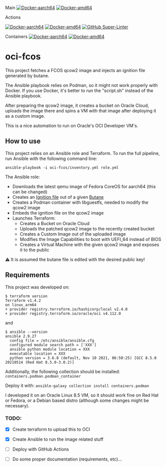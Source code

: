 Main
[![Docker-aarch64](https://github.com/yaroze/oci-fcos/actions/workflows/docker-aarch64.yml/badge.svg?branch=main)](https://github.com/yaroze/oci-fcos/actions/workflows/docker-aarch64.yml)
[![Docker-amd64](https://github.com/yaroze/oci-fcos/actions/workflows/docker-amd64.yml/badge.svg?branch=main)](https://github.com/yaroze/oci-fcos/actions/workflows/docker-amd64.yml)


Actions

[![Docker-aarch64](https://github.com/yaroze/oci-fcos/actions/workflows/docker-aarch64.yml/badge.svg?branch=gh_actions)](https://github.com/yaroze/oci-fcos/actions/workflows/docker-aarch64.yml)
[![Docker-amd64](https://github.com/yaroze/oci-fcos/actions/workflows/docker-amd64.yml/badge.svg?branch=gh_actions)](https://github.com/yaroze/oci-fcos/actions/workflows/docker-amd64.yml)
[![GitHub Super-Linter](https://github.com/yaroze/oci-fcos//workflows/Lint%20Code%20Base/badge.svg)](https://github.com/marketplace/actions/super-linter)

Containers
[![Docker-aarch64](https://github.com/yaroze/oci-fcos/actions/workflows/docker-aarch64.yml/badge.svg?branch=containers)](https://github.com/yaroze/oci-fcos/actions/workflows/docker-aarch64.yml)
[![Docker-amd64](https://github.com/yaroze/oci-fcos/actions/workflows/docker-amd64.yml/badge.svg?branch=containers)](https://github.com/yaroze/oci-fcos/actions/workflows/docker-amd64.yml)


# oci-fcos

This project fetches a FCOS qcow2 image and injects an ignition file generated by butane.

The Ansible playbook relies on Podman, so it might not work properly with Docker. 
If you use Docker, it's better to run the "script.sh" instead of the Ansible playbook.

After preparing the qcow2 image, it creates a bucket on Oracle Cloud, uploads the image there and spins a VM with that image after deploying it as a custom image.

This is a nice automation to run on Oracle's OCI Developer VM's.

## How to use

This project relies on an Ansible role and Terraform.
To run the full pipeline, run Ansible with the following command line:

`ansible-playbook -i oci-fcos/inventory.yml role.yml`

The Ansible role:

- Downloads the latest qemu image of Fedora CoreOS for aarch64 (this can be changed)
- Creates an [Ignition file](https://github.com/coreos/ignition) out of a given [Butane](https://github.com/coreos/butane)
- Creates a Podman container with libguestfs, needed to modify the qcow2 image
- Embeds the ignition file on the qcow2 image
- Launches Terraform:
	- Creates a Bucket on Oracle Cloud
	- Uploads the patched qcow2 image to the recently created bucket
	- Creates a Custom Image out of the uploaded image
	- Modifies the Image Capabilities to boot with UEFI_64 instead of BIOS
	- Creates a Virtual Machine with the given qcow2 image and exposes it to the public

⚠️ It is assumed the butane file is edited with the desired public key!



## Requirements

This project was developed on:
```
$ terraform version
Terraform v1.4.2
on linux_arm64
+ provider registry.terraform.io/hashicorp/local v2.4.0
+ provider registry.terraform.io/oracle/oci v4.112.0
```

and

```
$ ansible --version
ansible 2.9.27
  config file = /etc/ansible/ansible.cfg
  configured module search path = ['XXX']
  ansible python module location = XXX
  executable location = XXX
  python version = 3.6.8 (default, Nov 10 2021, 06:50:25) [GCC 8.5.0 20210514 (Red Hat 8.5.0-3.0.2)]
```

Additionally, the following collection should be installed:
`containers.podman.podman_container`

Deploy it with:
`ansible-galaxy collection install containers.podman`

I developed it on an Oracle Linux 8.5 VM, so it should work fine on Red Hat or Fedora, or a Debian based distro (although some changes might be necessary).

### TODO:

- [x] Create terraform to upload this to OCI
- [x] Create Ansible to run the image related stuff
- [ ] Deploy with GitHub Actions
- [ ] Do some proper documentation (requirements, etc)...



